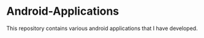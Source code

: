 # Android-Applications

This repository contains various android applications that I have developed.
